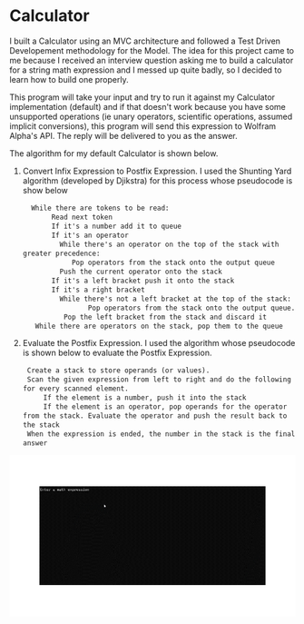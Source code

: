 # Calculator
I built a Calculator using an MVC architecture and followed a Test Driven Developement methodology for the Model.
The idea for this project came to me because I received an interview question asking me to build a
calculator for a string math expression and I messed up quite badly, so I decided to learn how to build one properly.

This program will take your input and try to run it against my Calculator implementation (default) and
if that doesn't work because you have some unsupported operations (ie unary operators,
scientific operations, assumed implicit conversions), this program will send this expression 
to Wolfram Alpha's API. The reply will be delivered to you as the answer.

The algorithm for my default Calculator is shown below.
  1. Convert Infix Expression to Postfix Expression.
      I used the Shunting Yard algorithm (developed by Djikstra) for this process whose pseudocode is show below
           
           While there are tokens to be read:
                Read next token
                If it's a number add it to queue
                If it's an operator
                  While there's an operator on the top of the stack with greater precedence:
                     Pop operators from the stack onto the output queue
                  Push the current operator onto the stack
                If it's a left bracket push it onto the stack
                If it's a right bracket 
                  While there's not a left bracket at the top of the stack:
                         Pop operators from the stack onto the output queue.
                   Pop the left bracket from the stack and discard it
            While there are operators on the stack, pop them to the queue
            
  2. Evaluate the Postfix Expression.
      I used the algorithm whose pseudocode is shown below to evaluate the Postfix Expression.
         
          Create a stack to store operands (or values). 
          Scan the given expression from left to right and do the following for every scanned element. 
              If the element is a number, push it into the stack 
              If the element is an operator, pop operands for the operator from the stack. Evaluate the operator and push the result back to the stack 
          When the expression is ended, the number in the stack is the final answer
      
![](https://github.com/cchandel-dev/Calculator/blob/main/demo.gif)
